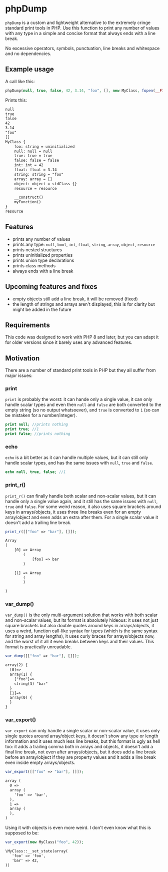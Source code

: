 # phpDump

`phpDump` is a custom and lightweight alternative to the extremely cringe standard print tools in PHP. Use this function to print any number of values with any type in a simple and concise format that always ends with a line break.

No excessive operators, symbols, punctuation, line breaks and whitespace and no dependencies.

## Example usage

A call like this:

```php
phpDump(null, true, false, 42, 3.14, "foo", [], new MyClass, fopen(__FILE__, "r"));
```

Prints this:

```txt
null
true
false
42
3.14
"foo"
[]
MyClass {
    foo: string = uninitialized
    null: null = null
    true: true = true
    false: false = false
    int: int = 42
    float: float = 3.14
    string: string = "foo"
    array: array = []
    object: object = stdClass {}
    resource = resource

    __construct()
    myFunction()
}
resource
```

## Features

- prints any number of values
- prints any type: `null`, `bool`, `int`, `float`, `string`, `array`, `object`, `resource`
- prints nested structures
- prints uninitialized properties
- prints union type declarations
- prints class methods
- always ends with a line break

## Upcoming features and fixes
- empty objects still add a line break, it will be removed (fixed)
- the length of strings and arrays aren't displayed, this is for clarity but might be added in the future

## Requirements

This code was designed to work with PHP 8 and later, but you can adapt it for older versions since it barely uses any advanced features.

## Motivation
There are a number of standard print tools in PHP but they all suffer from major issues:

### print

`print` is probably the worst: it can hande only a single value, it can only handle scalar types and even then `null` and `false` are both converted to the empty string (so no output whatsoever), and `true` is converted to `1` (so can be mistaken for a number/integer).

```php
print null; //prints nothing
print true; //1
print false; //prints nothing
```

### echo

`echo` is a bit better as it can handle multiple values, but it can still only handle scalar types, and has the same issues with `null`, `true` and `false`.

```php
echo null, true, false; //1
```

### print_r()

`print_r()` can finally handle both scalar and non-scalar values, but it can handle only a single value again, and it still has the same issues with `null`, `true` and `false`. For some weird reason, it also uses square brackets around keys in arrays/objects, it uses three line breaks even for an empty array/object and even adds an extra after them. For a single scalar value it doesn't add a trailing line break.

```php
print_r([["foo" => "bar"], []]);
```

```txt
Array
(
    [0] => Array
        (
            [foo] => bar
        )

    [1] => Array
        (
        )

)
```

### var_dump()

`var_dump()` is the only multi-argument solution that works with both scalar and non-scalar values, but its format is absolutely hideous: it uses not just square brackets but also double quotes around keys in arrays/objects, it uses a weird, function call-like syntax for types (which is the same syntax for string and array lengths), it uses curly braces for arrays/objects now, and the worst of it all it even breaks between keys and their values. This format is practically unreadable.

```php
var_dump([["foo" => "bar"], []]);
```

```txt
array(2) {
  [0]=>
  array(1) {
    ["foo"]=>
    string(3) "bar"
  }
  [1]=>
  array(0) {
  }
}
```

### var_export()

`var_export` can only handle a single scalar or non-scalar value, it uses only single quotes around array/object keys, it doesn't show any type or length information and it uses much less line breaks, but this format is ugly as hell too: it adds a trailing comma both in arrays and objects, it doesn't add a final line break, not even after arrays/objects, but it does add a line break before an array/object if they are property values and it adds a line break even inside empty arrays/objects.

```php
var_export([["foo" => "bar"], []]);
```

```txt
array (
  0 => 
  array (
    'foo' => 'bar',
  ),
  1 => 
  array (
  ),
)
```

Using it with objects is even more weird. I don't even know what this is supposed to be:

```php
var_export(new MyClass("foo", 42));
```

```txt
\MyClass::__set_state(array(
   'foo' => 'foo',
   'bar' => 42,
))
```
